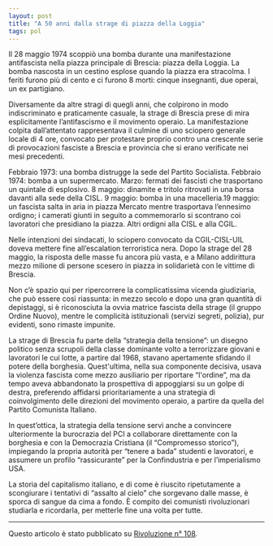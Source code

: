 ```yaml
---
layout: post
title: "A 50 anni dalla strage di piazza della Loggia"
tags: pol
---
```

Il 28 maggio 1974 scoppiò una bomba durante una manifestazione antifascista nella piazza principale di Brescia: piazza della Loggia. La bomba nascosta in un cestino esplose quando la piazza era stracolma. I feriti furono più di cento e ci furono 8 morti: cinque insegnanti, due operai, un ex partigiano.

Diversamente da altre stragi di quegli anni, che colpirono in modo indiscriminato e praticamente casuale, la strage di Brescia prese di mira esplicitamente l’antifascismo e il movimento operaio. La manifestazione colpita dall’attentato rappresentava il culmine di uno sciopero generale locale di 4 ore, convocato per protestare proprio contro una crescente serie di provocazioni fasciste a Brescia e provincia che si erano verificate nei mesi precedenti.

Febbraio 1973: una bomba distrugge la sede del Partito Socialista. Febbraio 1974: bomba a un supermercato. Marzo: fermati dei fascisti che trasportano un quintale di esplosivo. 8 maggio: dinamite e tritolo ritrovati in una borsa davanti alla sede della CISL. 9 maggio: bomba in una macelleria.19 maggio: un fascista salta in aria in piazza Mercato mentre trasportava l’ennesimo ordigno; i camerati giunti in seguito a commemorarlo si scontrano coi lavoratori che presidiano la piazza. Altri ordigni alla CISL e alla CGIL.

Nelle intenzioni dei sindacati, lo sciopero convocato da CGIL-CISL-UIL doveva mettere fine all’escalation terroristica nera. Dopo la strage del 28 maggio, la risposta delle masse fu ancora più vasta, e a Milano addirittura mezzo milione di persone scesero in piazza in solidarietà con le vittime di Brescia.

Non c’è spazio qui per ripercorrere la complicatissima vicenda giudiziaria, che può essere così riassunta: in mezzo secolo e dopo una gran quantità di depistaggi, si è riconosciuta la ovvia matrice fascista della strage (il gruppo Ordine Nuovo), mentre le complicità istituzionali (servizi segreti, polizia), pur evidenti, sono rimaste impunite.

La strage di Brescia fu parte della “strategia della tensione”: un disegno politico senza scrupoli della classe dominante volto a terrorizzare giovani e lavoratori le cui lotte, a partire dal 1968, stavano apertamente sfidando il potere della borghesia. Quest'ultima, nella sua componente decisiva, usava la violenza fascista come mezzo ausiliario per riportare “l'ordine”, ma da tempo aveva abbandonato la prospettiva di appoggiarsi su un golpe di destra, preferendo affidarsi prioritariamente a una strategia di coinvolgimento delle direzioni del movimento operaio, a partire da quella del Partito Comunista Italiano.

In quest’ottica, la strategia della tensione servì anche a convincere ulteriormente la burocrazia del PCI a collaborare direttamente con la borghesia e con la Democrazia Cristiana (il “Compromesso storico”), impiegando la propria autorità per “tenere a bada” studenti e lavoratori, e assumere un profilo “rassicurante” per la Confindustria e per l’imperialismo USA.

La storia del capitalismo italiano, e di come è riuscito ripetutamente a scongiurare i tentativi di “assalto al cielo” che sorgevano dalle masse, è sporca di sangue da cima a fondo. È compito dei comunisti rivoluzionari studiarla e ricordarla, per metterle fine una volta per tutte.

***

Questo articolo è stato pubblicato su [Rivoluzione n° 108](https://rivoluzione.red/a-cinquantanni-dalla-strage-di-piazza-della-loggia/).
